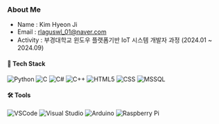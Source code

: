 ### About Me
- Name : Kim Hyeon Ji
- Email : rlaguswl_01@naver.com
- Activity : 부경대학교 윈도우 플랫폼기반 IoT 시스템 개발자 과정 (2024.01 ~ 2024.09)

#### 🚀 Tech Stack
![Python](https://img.shields.io/badge/Python-3670A0?style=flat-square&logo=Python&logoColor=white)
![C](https://img.shields.io/badge/C-%2300599C.svg?style=flat-square&logo=C&logoColor=white)
![C#](https://img.shields.io/badge/C%23-%23239120.svg?style=flat-square&logo=CSharp&logoColor=white)
![C++](https://img.shields.io/badge/C++-%2300599C.svg?style=flat-square&logo=C%2B%2B&logoColor=white)
![HTML5](https://img.shields.io/badge/HTML5-%23E34F26.svg?style=flat-square&logo=HTML5&logoColor=white)
![CSS](https://img.shields.io/badge/CSS-%231572B6.svg?style=flat-square&logo=CSS3&logoColor=white)
![MSSQL](https://img.shields.io/badge/MSSQL-CC2927?style=flat-square&logo=microsoft%20sql%20server&logoColor=white)

#### 🛠️ Tools
![VSCode](https://img.shields.io/badge/VSCode-0078d7.svg?style=flat-square&logo=VSCode&logoColor=white)
![Visual Studio](https://img.shields.io/badge/Visual%20Studio-5C2D91.svg?style=flat-square&logo=Visual-Studio&logoColor=white)
![Arduino](https://img.shields.io/badge/-Arduino-00979D?style=flat-square&logo=Arduino&logoColor=white)
![Raspberry Pi](https://img.shields.io/badge/-RaspberryPi-C51A4A?style=flat-square&logo=Raspberry-Pi)
